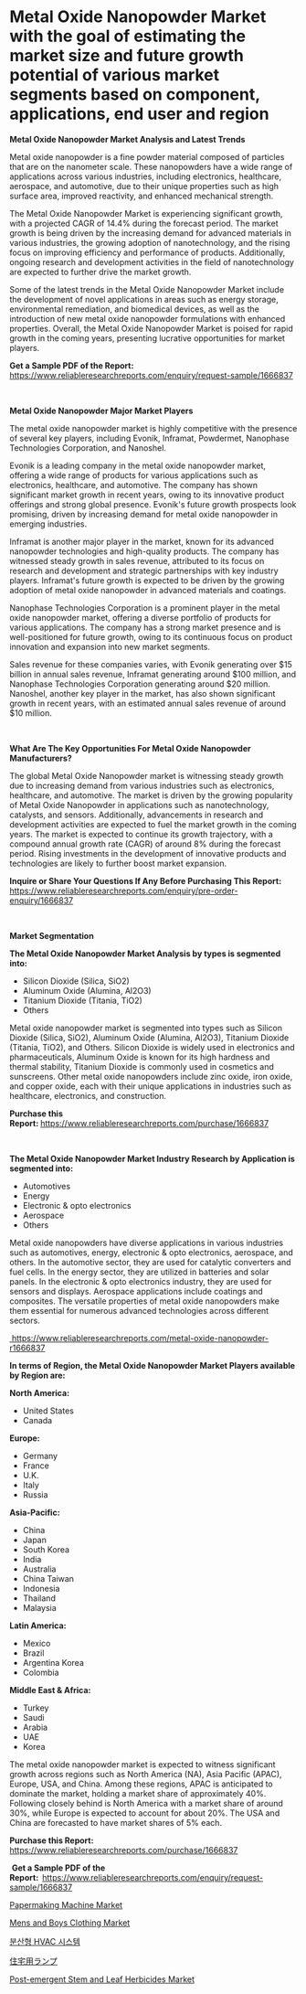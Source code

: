 <p><h1>Metal Oxide Nanopowder Market with the goal of estimating the market size and future growth potential of various market segments based on component, applications, end user and region</h1></p><p><strong>Metal Oxide Nanopowder Market Analysis and Latest Trends</strong></p>
<p><p>Metal oxide nanopowder is a fine powder material composed of particles that are on the nanometer scale. These nanopowders have a wide range of applications across various industries, including electronics, healthcare, aerospace, and automotive, due to their unique properties such as high surface area, improved reactivity, and enhanced mechanical strength.</p><p>The Metal Oxide Nanopowder Market is experiencing significant growth, with a projected CAGR of 14.4% during the forecast period. The market growth is being driven by the increasing demand for advanced materials in various industries, the growing adoption of nanotechnology, and the rising focus on improving efficiency and performance of products. Additionally, ongoing research and development activities in the field of nanotechnology are expected to further drive the market growth.</p><p>Some of the latest trends in the Metal Oxide Nanopowder Market include the development of novel applications in areas such as energy storage, environmental remediation, and biomedical devices, as well as the introduction of new metal oxide nanopowder formulations with enhanced properties. Overall, the Metal Oxide Nanopowder Market is poised for rapid growth in the coming years, presenting lucrative opportunities for market players.</p></p>
<p><strong>Get a Sample PDF of the Report:&nbsp;</strong> <a href="https://www.reliableresearchreports.com/enquiry/request-sample/1666837">https://www.reliableresearchreports.com/enquiry/request-sample/1666837</a></p>
<p>&nbsp;</p>
<p><strong>Metal Oxide Nanopowder Major Market Players</strong></p>
<p><p>The metal oxide nanopowder market is highly competitive with the presence of several key players, including Evonik, Inframat, Powdermet, Nanophase Technologies Corporation, and Nanoshel.</p><p>Evonik is a leading company in the metal oxide nanopowder market, offering a wide range of products for various applications such as electronics, healthcare, and automotive. The company has shown significant market growth in recent years, owing to its innovative product offerings and strong global presence. Evonik's future growth prospects look promising, driven by increasing demand for metal oxide nanopowder in emerging industries.</p><p>Inframat is another major player in the market, known for its advanced nanopowder technologies and high-quality products. The company has witnessed steady growth in sales revenue, attributed to its focus on research and development and strategic partnerships with key industry players. Inframat's future growth is expected to be driven by the growing adoption of metal oxide nanopowder in advanced materials and coatings.</p><p>Nanophase Technologies Corporation is a prominent player in the metal oxide nanopowder market, offering a diverse portfolio of products for various applications. The company has a strong market presence and is well-positioned for future growth, owing to its continuous focus on product innovation and expansion into new market segments.</p><p>Sales revenue for these companies varies, with Evonik generating over $15 billion in annual sales revenue, Inframat generating around $100 million, and Nanophase Technologies Corporation generating around $20 million. Nanoshel, another key player in the market, has also shown significant growth in recent years, with an estimated annual sales revenue of around $10 million.</p></p>
<p>&nbsp;</p>
<p><strong>What Are The Key Opportunities For Metal Oxide Nanopowder Manufacturers?</strong></p>
<p><p>The global Metal Oxide Nanopowder market is witnessing steady growth due to increasing demand from various industries such as electronics, healthcare, and automotive. The market is driven by the growing popularity of Metal Oxide Nanopowder in applications such as nanotechnology, catalysts, and sensors. Additionally, advancements in research and development activities are expected to fuel the market growth in the coming years. The market is expected to continue its growth trajectory, with a compound annual growth rate (CAGR) of around 8% during the forecast period. Rising investments in the development of innovative products and technologies are likely to further boost market expansion.</p></p>
<p><strong>Inquire or Share Your Questions If Any Before Purchasing This Report:</strong> <a href="https://www.reliableresearchreports.com/enquiry/pre-order-enquiry/1666837">https://www.reliableresearchreports.com/enquiry/pre-order-enquiry/1666837</a></p>
<p>&nbsp;</p>
<p><strong>Market Segmentation</strong></p>
<p><strong>The Metal Oxide Nanopowder Market Analysis by types is segmented into:</strong></p>
<p><ul><li>Silicon Dioxide (Silica, SiO2)</li><li>Aluminum Oxide (Alumina, Al2O3)</li><li>Titanium Dioxide (Titania, TiO2)</li><li>Others</li></ul></p>
<p><p>Metal oxide nanopowder market is segmented into types such as Silicon Dioxide (Silica, SiO2), Aluminum Oxide (Alumina, Al2O3), Titanium Dioxide (Titania, TiO2), and Others. Silicon Dioxide is widely used in electronics and pharmaceuticals, Aluminum Oxide is known for its high hardness and thermal stability, Titanium Dioxide is commonly used in cosmetics and sunscreens. Other metal oxide nanopowders include zinc oxide, iron oxide, and copper oxide, each with their unique applications in industries such as healthcare, electronics, and construction.</p></p>
<p><strong>Purchase this Report:&nbsp;</strong><a href="https://www.reliableresearchreports.com/purchase/1666837">https://www.reliableresearchreports.com/purchase/1666837</a></p>
<p>&nbsp;</p>
<p><strong>The Metal Oxide Nanopowder Market Industry Research by Application is segmented into:</strong></p>
<p><ul><li>Automotives</li><li>Energy</li><li>Electronic & opto electronics</li><li>Aerospace</li><li>Others</li></ul></p>
<p><p>Metal oxide nanopowders have diverse applications in various industries such as automotives, energy, electronic & opto electronics, aerospace, and others. In the automotive sector, they are used for catalytic converters and fuel cells. In the energy sector, they are utilized in batteries and solar panels. In the electronic & opto electronics industry, they are used for sensors and displays. Aerospace applications include coatings and composites. The versatile properties of metal oxide nanopowders make them essential for numerous advanced technologies across different sectors.</p></p>
<p><a href="https://www.reliableresearchreports.com/metal-oxide-nanopowder-r1666837">&nbsp;https://www.reliableresearchreports.com/metal-oxide-nanopowder-r1666837</a></p>
<p><strong>In terms of Region, the Metal Oxide Nanopowder Market Players available by Region are:</strong></p>
<p>
    <p> <strong> North America: </strong>
        <ul>
            <li>United States</li>
            <li>Canada</li>
        </ul>
        </p> 
    <p> <strong> Europe: </strong>
        <ul>
            <li>Germany</li>
            <li>France</li>
            <li>U.K.</li>
            <li>Italy</li>
            <li>Russia</li>
        </ul>
        </p> 
    <p> <strong> Asia-Pacific: </strong>
        <ul>
            <li>China</li>
            <li>Japan</li>
            <li>South Korea</li>
            <li>India</li>
            <li>Australia</li>
            <li>China Taiwan</li>
            <li>Indonesia</li>
            <li>Thailand</li>
            <li>Malaysia</li>
        </ul>
        </p> 
    <p> <strong> Latin America: </strong>
        <ul>
            <li>Mexico</li>
            <li>Brazil</li>
            <li>Argentina Korea</li>
            <li>Colombia</li>
        </ul>
        </p> 
    <p> <strong> Middle East & Africa: </strong>
        <ul>
            <li>Turkey</li>
            <li>Saudi</li>
            <li>Arabia</li>
            <li>UAE</li>
            <li>Korea</li>
        </ul>
    </p>
    </p>
<p><p>The metal oxide nanopowder market is expected to witness significant growth across regions such as North America (NA), Asia Pacific (APAC), Europe, USA, and China. Among these regions, APAC is anticipated to dominate the market, holding a market share of approximately 40%. Following closely behind is North America with a market share of around 30%, while Europe is expected to account for about 20%. The USA and China are forecasted to have market shares of 5% each.</p></p>
<p><strong>Purchase this Report: </strong><a href="https://www.reliableresearchreports.com/purchase/1666837">https://www.reliableresearchreports.com/purchase/1666837</a></p>
<p>&nbsp;<strong>Get a Sample PDF of the Report:&nbsp;&nbsp;</strong><a href="https://www.reliableresearchreports.com/enquiry/request-sample/1666837">https://www.reliableresearchreports.com/enquiry/request-sample/1666837</a></p>
<p><strong></strong></p>
<p><p><a href="https://www.linkedin.com/pulse/papermaking-machine-market-size-reveals-best-marketing-ioouc">Papermaking Machine Market</a></p><p><a href="https://github.com/RebekaAnderson14/Market-Research-Report-List-1/blob/main/mens-and-boys-clothing-market.md">Mens and Boys Clothing Market</a></p><p><a href="https://github.com/sammyUltyylrich9067856/Market-Research-Report-List-1/blob/main/510206455204.md">분산형 HVAC 시스템</a></p><p><a href="https://github.com/adcxff01450218/Market-Research-Report-List-2/blob/main/891353956921.md">住宅用ランプ</a></p><p><a href="https://issuu.com/reportprime-2/docs/post-emergent-stem-and-leaf-herbicides-market-size">Post-emergent Stem and Leaf Herbicides Market</a></p></p>